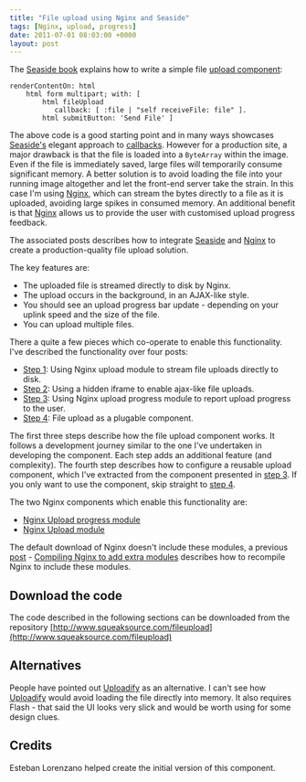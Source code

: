 ```yaml
---
title: "File upload using Nginx and Seaside"
tags: [Nginx, upload, progress]
date: 2011-07-01 08:03:00 +0000
layout: post
---
```

The [Seaside book](http://book.seaside.com) explains how to write a simple file [upload component](http://book.seaside.st/book/fundamentals/forms/fileupload):

```smalltalk
renderContentOn: html
    html form multipart; with: [
        html fileUpload
           callback: [ :file | "self receiveFile: file" ].
        html submitButton: 'Send File' ]
```

The above code is a good starting point and in many ways showcases [Seaside's](http://seaside.st) elegant approach to [callbacks](http://book.seaside.st/book/fundamentals/anchors/callbacks). However for a production site, a major drawback is that the
 file is loaded into a `ByteArray` within the image. Even if the file is immediately saved, large files will temporarily consume significant memory. A better solution is to avoid loading the file into your running image altogether and let the front-end server take the strain. In this case I'm using [Nginx](http://wiki.nginx.org/), which can stream the bytes directly to a file as it is uploaded, avoiding large spikes in consumed memory. An additional benefit is that [Nginx](http://wiki.nginx.org/) allows us to provide the user with customised upload progress feedback.

The associated posts describes how to integrate [Seaside](http://seaside.st) and [Nginx](http://wiki.nginx.org/) to create a production-quality file upload solution.

The key features are:

* The uploaded file is streamed directly to disk by Nginx.
* The upload occurs in the background, in an AJAX-like style.
* You should see an upload progress bar update - depending on your uplink speed and the size of the file.
* You can upload multiple files.

There a quite a few pieces which co-operate to enable this functionality. I've described the functionality over four posts:

* [Step 1](File-upload-using-Nginx-and-Seaside-step-1): Using Nginx upload module to stream file uploads directly to disk.
* [Step 2](File-upload-using-Nginx-and-Seaside-step-2): Using a hidden iframe to enable ajax-like file uploads.
* [Step 3](File-upload-using-Nginx-and-Seaside-step-3): Using Nginx upload progress module to report upload progress to the user.
* [Step 4](Step-4-File-upload-as-a-plugable-component): File upload as a plugable component.

The first three steps describe how the file upload component works. It follows a development journey similar to the one I've undertaken in developing the component. Each step adds an additional feature (and complexity). The fourth step describes how to configure a reusable upload component, which I've extracted from the component presented in [step 3](File-upload-using-Nginx-and-Seaside-step-3). If you only want to use the component, skip straight to [step 4](Step-4-File-upload-as-a-plugable-component).

The two Nginx components which enable this functionality are:

* [Nginx Upload progress module](http://wiki.nginx.org/HttpUploadProgressModule)
* [Nginx Upload module](http://www.grid.net.ru/nginx/upload.en.html)

The default download of Nginx doesn't include these modules, a previous  [post](compiling-nginx-for-extra-modules) - [Compiling Nginx to add extra modules](compiling-nginx-for-extra-modules) describes how to recompile Nginx to include these modules.

## Download the code
The code described in the following sections can be downloaded from the repository [http://www.squeaksource.com/fileupload](http://www.squeaksource.com/fileupload)

## Alternatives
People have pointed out [Uploadify](http://www.uploadify.com/documentation/) as an alternative. I can't see how [Uploadify](http://www.uploadify.com/documentation/) would avoid loading the file directly into memory. It also requires Flash  - that said the UI looks very slick and would be worth using for some design clues.

## Credits
Esteban Lorenzano helped create the initial version of this component.
